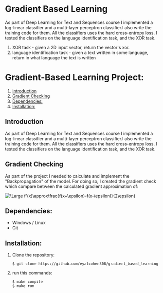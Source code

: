 # Gradient Based Learning
As part of Deep Learning for Text and Sequences course I implemented a log-linear classifier and a multi-layer
perceptron classifier.I also write the training code for them.
All the classifiers uses the hard cross-entropy loss.
I tested the classifiers on the language identification task, and the XOR task.

1. XOR task - given a 2D input vector, return the vector's xor.
2. language identification task - given a text written in some language, return in what language the text is written

# Gradient-Based Learning Project:  
1. [Introduction](#introduction)
1. [Gradient Checking](#introduction)
2. [Dependencies:](#dependencies) 
3. [Installation:](#installation)


## Introduction
As part of Deep Learning for Text and Sequences course I implemented a log-linear classifier and a multi-layer
perceptron classifier.I also write the training code for them.
All the classifiers uses the hard cross-entropy loss.
I tested the classifiers on the language identification task, and the XOR task.

## Gradient Checking
As part of the project I needed to calculate and implement the "Backpropagation" of the model.
For doing so, I created the gradient check which compare between
the calculated gradient approximation of:

<img src="https://latex.codecogs.com/svg.latex?\Large&space;f'(x)\approx\frac{f(x+\epsilon)-f(x-\epsilon)}{2\epsilon}" title="\Large f'(x)\approx\frac{f(x+\epsilon)-f(x-\epsilon)}{2\epsilon}" />

## Dependencies:
* Windows / Linux
* Git

## Installation:
1. Clone the repository:  
    ```
    $ git clone https://github.com/eyalcohen308/gradient_based_learning
    ```
2. run this commands:
    ```
    $ make compile
    $ make run
    ```
